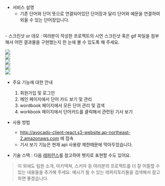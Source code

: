 - 서비스 설명
  - 기존 단어와 단어 뜻으로 연결되어있던 단어장과 달리 단어와 예문을 연결하여 외울 수 있는 단어장입니다.
<br />
- 스크린샷 or 데모 : 여러분이 작성한 프로젝트의 시연 스크린샷 혹은 gif 파일을 첨부해서 어떤 결과물을 구현했는지 한 눈에 볼 수 있도록 해 주세요.
<br />


![](https://media.giphy.com/media/ZY8RZv9bnG8xL1ENQa/giphy.gif) <br />
![](https://media.giphy.com/media/XBcJN7P2gHCPrnwDpj/giphy.gif) <br />
![](https://media.giphy.com/media/duzqyWHIFTbXCei0wE/giphy.gif) <br />
![](https://media.giphy.com/media/QtpYZLQ1kJQDfqDkKw/giphy.gif) <br />
![](https://media.giphy.com/media/YMSk7jURrCNFSUeE0L/giphy.gif) <br />

- 주요 기능에 대한 안내
  1. 회원가입 및 로그인
  2. 메인 페이지에서 단어 카드 보기 및 관리
  3. wordbook 페이지에서 모든 단어 관리 및 검색
  4. workbook 페이지에서 단어카드를 클릭해서 관련된 기사 보기
  
- 사용 방법
  - http://avocado-client-react.s3-website.ap-northeast-2.amazonaws.com 에 접속
  - 기사 보기 기능은 현재 api 사용량 제한때문에 막아두었습니다.
  
- 기술 스택 : 다음 [레퍼런스](https://velog.io/@loakick/Shield-IO-%EC%82%AC%EC%9A%A9%EB%B2%95-iojyndy4pi)를 참고하여 뱃지로 표현할 수도 있어요.

> 이 외에도 팀원 소개, 아키텍쳐, 스키마 등 여러분의 프로젝트를 더 잘 어필할 수 있는 내용들을 추가해 주세요. 
> 예시가 될 수 있는 레파지토리들을 검색해서 참고하면 좋겠습니다. 

<br/>
<br/>


